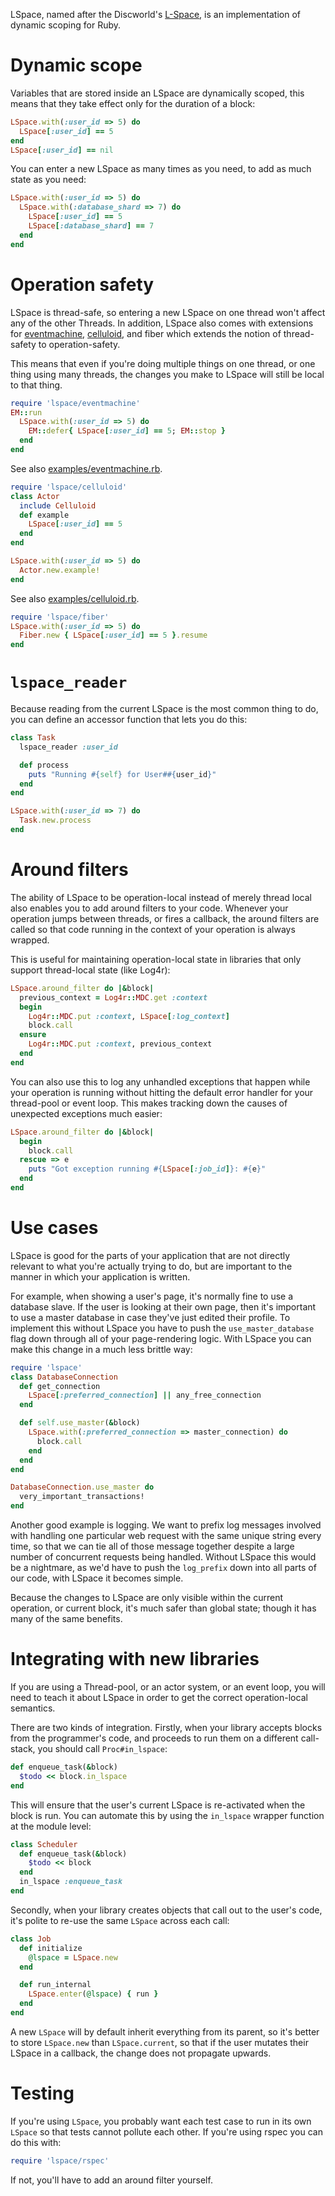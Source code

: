 LSpace, named after the Discworld's [L-Space](http://en.wikipedia.org/wiki/L-Space), is an
implementation of dynamic scoping for Ruby.

Dynamic scope
=============

Variables that are stored inside an LSpace are dynamically scoped, this means that they
take effect only for the duration of a block:

```ruby
LSpace.with(:user_id => 5) do
  LSpace[:user_id] == 5
end
LSpace[:user_id] == nil
```

You can enter a new LSpace as many times as you need, to add as much state as you need:

```ruby
LSpace.with(:user_id => 5) do
  LSpace.with(:database_shard => 7) do
    LSpace[:user_id] == 5
    LSpace[:database_shard] == 7
  end
end
```

Operation safety
================

LSpace is thread-safe, so entering a new LSpace on one thread won't affect any of the
other Threads. In addition, LSpace also comes with extensions for
[eventmachine](https://github.com/eventmachine/eventmachine),
[celluloid](http://celluloid.io/), and fiber which extends the notion of thread-safety to
operation-safety.

This means that even if you're doing multiple things on one thread, or one thing using
many threads, the changes you make to LSpace will still be local to that thing.

```ruby
require 'lspace/eventmachine'
EM::run
  LSpace.with(:user_id => 5) do
    EM::defer{ LSpace[:user_id] == 5; EM::stop }
  end
end
```

See also [examples/eventmachine.rb](https://github.com/ConradIrwin/lspace/tree/master/examples/eventmachine.rb).


```ruby
require 'lspace/celluloid'
class Actor
  include Celluloid
  def example
    LSpace[:user_id] == 5
  end
end

LSpace.with(:user_id => 5) do
  Actor.new.example!
end
```

See also [examples/celluloid.rb](https://github.com/ConradIrwin/lspace/tree/master/examples/celluloid.rb).


```ruby
require 'lspace/fiber'
LSpace.with(:user_id => 5) do
  Fiber.new { LSpace[:user_id] == 5 }.resume
end
```

`lspace_reader`
===============

Because reading from the current LSpace is the most common thing to do, you can define an
accessor function that lets you do this:

```ruby
class Task
  lspace_reader :user_id

  def process
    puts "Running #{self} for User##{user_id}"
  end
end

LSpace.with(:user_id => 7) do
  Task.new.process
end
```

Around filters
==============

The ability of LSpace to be operation-local instead of merely thread local also enables
you to add around filters to your code. Whenever your operation jumps between threads,
or fires a callback, the around filters are called so that code running in the context of
your operation is always wrapped.

This is useful for maintaining operation-local state in libraries that only support
thread-local state (like Log4r):

```ruby
LSpace.around_filter do |&block|
  previous_context = Log4r::MDC.get :context
  begin
    Log4r::MDC.put :context, LSpace[:log_context]
    block.call
  ensure
    Log4r::MDC.put :context, previous_context
  end
end
```
You can also use this to log any unhandled exceptions that happen while your operation is
running without hitting the default error handler for your thread-pool or event loop. This
makes tracking down the causes of unexpected exceptions much easier:

```ruby
LSpace.around_filter do |&block|
  begin
    block.call
  rescue => e
    puts "Got exception running #{LSpace[:job_id]}: #{e}"
  end
end
```

Use cases
=========

LSpace is good for the parts of your application that are not directly relevant to what
you're actually trying to do, but are important to the manner in which your application is
written.

For example, when showing a user's page, it's normally fine to use a database slave. If
the user is looking at their own page, then it's important to use a master database in
case they've just edited their profile. To implement this without LSpace you have to push
the `use_master_database` flag down through all of your page-rendering logic. With LSpace
you can make this change in a much less brittle way:

```ruby
require 'lspace'
class DatabaseConnection
  def get_connection
    LSpace[:preferred_connection] || any_free_connection
  end

  def self.use_master(&block)
    LSpace.with(:preferred_connection => master_connection) do
      block.call
    end
  end
end

DatabaseConnection.use_master do
  very_important_transactions!
end
```

Another good example is logging. We want to prefix log messages involved with handling one
particular web request with the same unique string every time, so that we can tie all of
those message together despite a large number of concurrent requests being handled.
Without LSpace this would be a nightmare, as we'd have to push the `log_prefix` down into
all parts of our code, with LSpace it becomes simple.

Because the changes to LSpace are only visible within the current operation, or current
block, it's much safer than global state; though it has many of the same benefits.

Integrating with new libraries
================================

If you are using a Thread-pool, or an actor system, or an event loop, you will need to
teach it about LSpace in order to get the correct operation-local semantics.

There are two kinds of integration. Firstly, when your library accepts blocks from the
programmer's code, and proceeds to run them on a different call-stack, you should call
`Proc#in_lspace`:

```ruby
def enqueue_task(&block)
  $todo << block.in_lspace
end
```

This will ensure that the user's current LSpace is re-activated when the block is run. You
can automate this by using the `in_lspace` wrapper function at the module level:

```ruby
class Scheduler
  def enqueue_task(&block)
    $todo << block
  end
  in_lspace :enqueue_task
end
```

Secondly, when your library creates objects that call out to the user's code, it's polite
to re-use the same `LSpace` across each call:

```ruby
class Job
  def initialize
    @lspace = LSpace.new
  end

  def run_internal
    LSpace.enter(@lspace) { run }
  end
end
```

A new `LSpace` will by default inherit everything from its parent, so it's better to store
`LSpace.new` than `LSpace.current`, so that if the user mutates their LSpace in a
callback, the change does not propagate upwards.

Testing
=======

If you're using `LSpace`, you probably want each test case to run in its own `LSpace` so
that tests cannot pollute each other. If you're using rspec you can do this with:

```ruby
require 'lspace/rspec'
```

If not, you'll have to add an around filter yourself.
